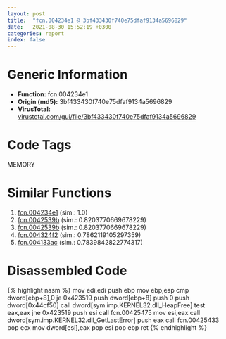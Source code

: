 ```yaml
---
layout: post
title:  "fcn.004234e1 @ 3bf433430f740e75dfaf9134a5696829"
date:   2021-08-30 15:52:19 +0300
categories: report
index: false
---
```


# Generic Information
- **Function:** fcn.004234e1
- **Origin (md5):** 3bf433430f740e75dfaf9134a5696829
- **VirusTotal:** [virustotal.com/gui/file/3bf433430f740e75dfaf9134a5696829][virustotal_ref]

# Code Tags
<span class="tag" id="MEMORY">MEMORY</span>


# Similar Functions

1. [fcn.004234e1][similar_1_ref] (sim.: 1.0)
2. [fcn.0042539b][similar_2_ref] (sim.: 0.8203770669678229)
3. [fcn.0042539b][similar_3_ref] (sim.: 0.8203770669678229)
4. [fcn.004324f2][similar_4_ref] (sim.: 0.7862119105297359)
5. [fcn.004133ac][similar_5_ref] (sim.: 0.7839842822774317)


# Disassembled Code

{% highlight nasm %}
mov edi,edi
push ebp
mov ebp,esp
cmp dword[ebp+8],0
je 0x423519
push dword[ebp+8]
push 0
push dword[0x44cf50]
call dword[sym.imp.KERNEL32.dll_HeapFree]
test eax,eax
jne 0x423519
push esi
call fcn.00425475
mov esi,eax
call dword[sym.imp.KERNEL32.dll_GetLastError]
push eax
call fcn.00425433
pop ecx
mov dword[esi],eax
pop esi
pop ebp
ret 
{% endhighlight %}


[similar_1_ref]: /report/fcn.004234e1@4bd33f73402d0d03c0318f793884eb34
[similar_2_ref]: /report/fcn.0042539b@f068e0a788db6c075da6c407576e943b
[similar_3_ref]: /report/fcn.0042539b@e02c832a2c768752009e071574e12967
[similar_4_ref]: /report/fcn.004324f2@065d95e046989885ac0aa05648eeda39
[similar_5_ref]: /report/fcn.004133ac@40a770684b117e1d21b6dd3201f1566a
[virustotal_ref]: https://www.virustotal.com/gui/file/3bf433430f740e75dfaf9134a5696829